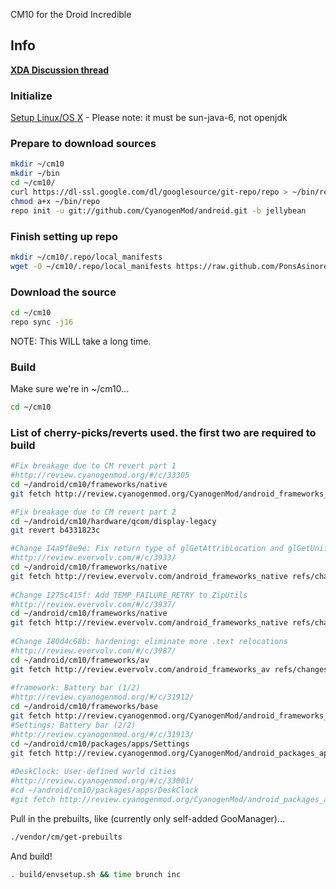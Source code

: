 CM10 for the Droid Incredible

## Info
[**XDA Discussion thread**](http://forum.xda-developers.com/showthread.php?t=1882918)

### Initialize
[Setup Linux/OS X](http://source.android.com/source/initializing.html) - Please note: it must be sun-java-6, not openjdk

### Prepare to download sources
```bash
mkdir ~/cm10
mkdir ~/bin
cd ~/cm10/
curl https://dl-ssl.google.com/dl/googlesource/git-repo/repo > ~/bin/repo
chmod a+x ~/bin/repo
repo init -u git://github.com/CyanogenMod/android.git -b jellybean
```

### Finish setting up repo
```bash
mkdir ~/cm10/.repo/local_manifests
wget -O ~/cm10/.repo/local_manifests https://raw.github.com/PonsAsinorem/android_device_htc_inc/cm-10.1/Manifest/local_manifest.xml
```

### Download the source
```bash
cd ~/cm10
repo sync -j16
```
NOTE: This WILL take a long time.

### Build
Make sure we're in ~/cm10...
```bash
cd ~/cm10
```

### List of cherry-picks/reverts used. the first two are required to build
```bash
#Fix breakage due to CM revert part 1
#http://review.cyanogenmod.org/#/c/33305
cd ~/android/cm10/frameworks/native
git fetch http://review.cyanogenmod.org/CyanogenMod/android_frameworks_native refs/changes/05/33305/1 && git cherry-pick FETCH_HEAD

#Fix breakage due to CM revert part 2
cd ~/android/cm10/hardware/qcom/display-legacy
git revert b4331823c

#Change I4a9f8e9e: Fix return type of glGetAttribLocation and glGetUniformLocation
#http://review.evervolv.com/#/c/3933/
cd ~/android/cm10/frameworks/native
git fetch http://review.evervolv.com/android_frameworks_native refs/changes/33/3933/1 && git cherry-pick FETCH_HEAD
 
#Change I275c415f: Add TEMP_FAILURE_RETRY to ZipUtils
#http://review.evervolv.com/#/c/3937/
cd ~/android/cm10/frameworks/native
git fetch http://review.evervolv.com/android_frameworks_native refs/changes/37/3937/2 && git cherry-pick FETCH_HEAD
 
#Change I80d4c68b: hardening: eliminate more .text relocations
#http://review.evervolv.com/#/c/3987/
cd ~/android/cm10/frameworks/av
git fetch http://review.evervolv.com/android_frameworks_av refs/changes/87/3987/2 && git cherry-pick FETCH_HEAD
 
#framework: Battery bar (1/2)
#http://review.cyanogenmod.org/#/c/31912/
cd ~/android/cm10/frameworks/base
git fetch http://review.cyanogenmod.org/CyanogenMod/android_frameworks_base refs/changes/12/31912/3 && git cherry-pick FETCH_HEAD
#Settings: Battery bar (2/2)
#http://review.cyanogenmod.org/#/c/31913/
cd ~/android/cm10/packages/apps/Settings
git fetch http://review.cyanogenmod.org/CyanogenMod/android_packages_apps_Settings refs/changes/13/31913/3 && git cherry-pick FETCH_HEAD
  
#DeskClock: User-defined world cities
#http://review.cyanogenmod.org/#/c/33001/
#cd ~/android/cm10/packages/apps/DeskClock
#git fetch http://review.cyanogenmod.org/CyanogenMod/android_packages_apps_DeskClock refs/changes/01/33001/5 && git cherry-pick FETCH_HEAD
```

Pull in the prebuilts, like (currently only self-added GooManager)...
```bash
./vendor/cm/get-prebuilts
```
And build!
```bash
. build/envsetup.sh && time brunch inc
```


